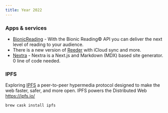 ```yaml
---
title: Year 2022
---
```


### Apps & services

* [BionicReading](https://bionic-reading.com/en/) - With the Bionic Reading© API you can deliver the next level of reading to your audience.
* There is a new version of [Reeder](https://reederapp.com/) with iCloud sync and more.
* [Nextra](https://github.com/shuding/nextra) - Nextra is a Next.js and Markdown (MDX) based site generator. 0 line of code needed.

### IPFS

Exploring [IPFS](https://ipfs.io/) a peer-to-peer hypermedia protocol designed to make the web faster, safer, and more open.
IPFS powers the Distributed Web https://ipfs.io/

```shell
brew cask install ipfs
```